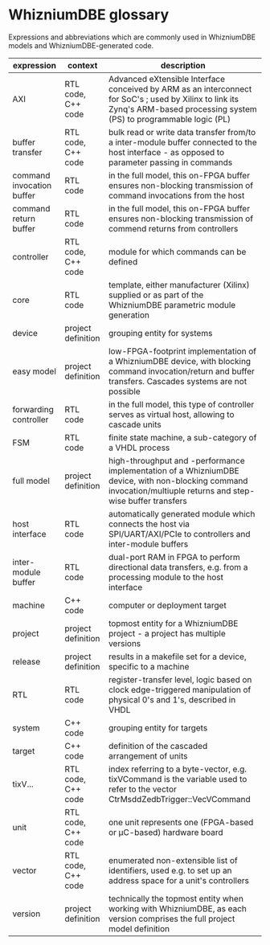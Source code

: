 # WhizniumDBE glossary

Expressions and abbreviations which are commonly used in WhizniumDBE models and WhizniumDBE-generated code.

expression|context|description|
---|---|---|
AXI|RTL code, C++ code|Advanced eXtensible Interface conceived by ARM as an interconnect for SoC's ; used by Xilinx to link its Zynq's ARM-based processing system (PS) to programmable logic (PL)|
buffer transfer|RTL code, C++ code|bulk read or write data transfer from/to a inter-module buffer connected to the host interface - as opposed to parameter passing in commands|
command invocation buffer|RTL code|in the full model, this on-FPGA buffer ensures non-blocking transmission of command invocations from the host|
command return buffer|RTL code|in the full model, this on-FPGA buffer ensures non-blocking transmission of commend returns from controllers|
controller|RTL code, C++ code|module for which commands can be defined|
core|RTL code|template, either manufacturer (Xilinx) supplied or as part of the WhizniumDBE parametric module generation|
device|project definition|grouping entity for systems|
easy model|project definition|low-FPGA-footprint implementation of a WhizniumDBE device, with blocking command invocation/return and buffer transfers. Cascades systems are not possible|
forwarding controller|RTL code|in the full model, this type of controller serves as virtual host, allowing to cascade units|
FSM|RTL code|finite state machine, a sub-category of a VHDL process|
full model|project definition|high-throughput and -performance implementation of a WhizniumDBE device, with non-blocking command invocation/multiuple returns and step-wise buffer transfers|
host interface|RTL code|automatically generated module which connects the host via SPI/UART/AXI/PCIe to controllers and inter-module buffers|
inter-module buffer|RTL code|dual-port RAM in FPGA to perform directional data transfers, e.g. from a processing module to the host interface|
machine|C++ code|computer or deployment target|
project|project definition|topmost entity for a WhizniumDBE project - a project has multiple versions|
release|project definition|results in a makefile set for a device, specific to a machine|
RTL|RTL code|register-transfer level, logic based on clock edge-triggered manipulation of physical 0's and 1's, described in VHDL|
system|C++ code|grouping entity for targets|
target|C++ code|definition of the cascaded arrangement of units|
tixV...|RTL code, C++ code|index referring to a byte-vector, e.g. tixVCommand is the variable used to refer to the vector CtrMsddZedbTrigger::VecVCommand|
unit|RTL code, C++ code|one unit represents one (FPGA-based or µC-based) hardware board|
vector|RTL code, C++ code|enumerated non-extensible list of identifiers, used e.g. to set up an address space for a unit's controllers|
version|project definition|technically the topmost entity when working with WhizniumDBE, as each version comprises the full project model definition|
